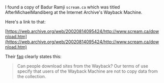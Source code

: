 I found a copy of Badur Ramji `scream.ca` which was titled AfterMichaelMandiberg at the Internet Archive's Wayback Machine.

Here's a link to that:

[https://web.archive.org/web/20020814095424/http://www.scream.ca/download.htm](https://web.archive.org/web/20020814095424/http://www.scream.ca/download.htm)

Their [faq](https://archive.org/about/faqs.php#28) clearly states this:

> Can people download sites from the Wayback?
> Our terms of use specify that users of the Wayback Machine are not to copy data from the collection.



